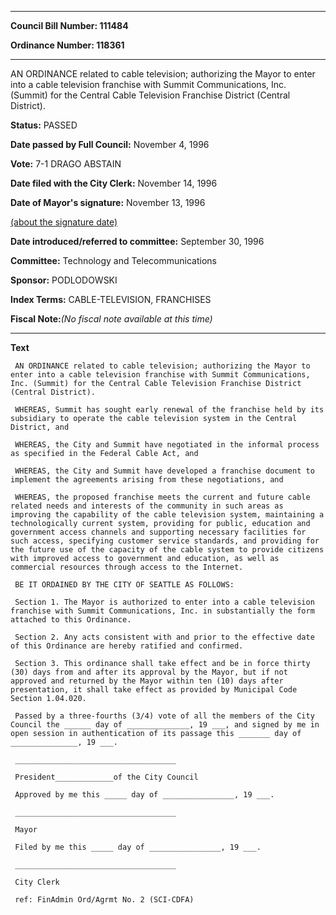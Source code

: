 

********

**Council Bill Number: 111484**
   
**Ordinance Number: 118361**
********

 AN ORDINANCE related to cable television; authorizing the Mayor to enter into a cable television franchise with Summit Communications, Inc. (Summit) for the Central Cable Television Franchise District (Central District).

**Status:** PASSED
   
**Date passed by Full Council:** November 4, 1996
   
**Vote:** 7-1 DRAGO ABSTAIN
   
**Date filed with the City Clerk:** November 14, 1996
   
**Date of Mayor's signature:** November 13, 1996
   
[(about the signature date)](/~public/approvaldate.htm)
   
   
   
**Date introduced/referred to committee:** September 30, 1996
   
**Committee:** Technology and Telecommunications
   
**Sponsor:** PODLODOWSKI
   
   
**Index Terms:** CABLE-TELEVISION, FRANCHISES

**Fiscal Note:**_(No fiscal note available at this time)_

********

**Text**
   
```
 AN ORDINANCE related to cable television; authorizing the Mayor to enter into a cable television franchise with Summit Communications, Inc. (Summit) for the Central Cable Television Franchise District (Central District).

 WHEREAS, Summit has sought early renewal of the franchise held by its subsidiary to operate the cable television system in the Central District, and

 WHEREAS, the City and Summit have negotiated in the informal process as specified in the Federal Cable Act, and

 WHEREAS, the City and Summit have developed a franchise document to implement the agreements arising from these negotiations, and

 WHEREAS, the proposed franchise meets the current and future cable related needs and interests of the community in such areas as improving the capability of the cable television system, maintaining a technologically current system, providing for public, education and government access channels and supporting necessary facilities for such access, specifying customer service standards, and providing for the future use of the capacity of the cable system to provide citizens with improved access to government and education, as well as commercial resources through access to the Internet.

 BE IT ORDAINED BY THE CITY OF SEATTLE AS FOLLOWS:

 Section 1. The Mayor is authorized to enter into a cable television franchise with Summit Communications, Inc. in substantially the form attached to this Ordinance.

 Section 2. Any acts consistent with and prior to the effective date of this Ordinance are hereby ratified and confirmed.

 Section 3. This ordinance shall take effect and be in force thirty (30) days from and after its approval by the Mayor, but if not approved and returned by the Mayor within ten (10) days after presentation, it shall take effect as provided by Municipal Code Section 1.04.020.

 Passed by a three-fourths (3/4) vote of all the members of the City Council the ______ day of ______________, 19 ___, and signed by me in open session in authentication of its passage this _______ day of _______________, 19 ___.

 ____________________________________

 President_____________of the City Council

 Approved by me this _____ day of ________________, 19 ___.

 ____________________________________

 Mayor

 Filed by me this _____ day of ________________, 19 ___.

 ____________________________________

 City Clerk

 ref: FinAdmin Ord/Agrmt No. 2 (SCI-CDFA)

```
